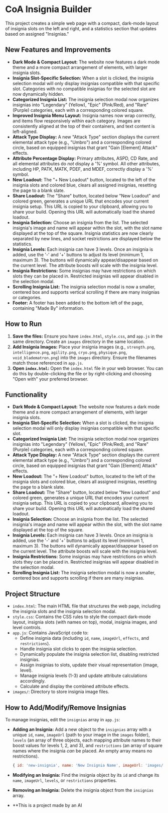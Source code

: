 # CoA Insignia Builder

This project creates a simple web page with a compact, dark-mode layout of insignia slots on the left and right, and a statistics section that updates based on assigned "Insignias."

## New Features and Improvements

*   **Dark Mode & Compact Layout:** The website now features a dark mode theme and a more compact arrangement of elements, with larger insignia slots.
*   **Insignia Slot-Specific Selection:** When a slot is clicked, the insignia selection modal will only display insignias compatible with that specific slot. Categories with no compatible insignias for the selected slot are now dynamically hidden.
*   **Categorized Insignia List:** The insignia selection modal now organizes insignias into "Legendary" (Yellow), "Epic" (Pink/Red), and "Rare" (Purple) categories, each with a corresponding colored square.
*   **Improved Insignia Menu Layout:** Insignia names now wrap correctly, and items flow responsively within each category. Images are consistently aligned at the top of their containers, and text content is left-aligned.
*   **Attack Type Display:** A new "Attack Type" section displays the current elemental attack type (e.g., "Umbro") and a corresponding colored circle, based on equipped insignias that grant "Gain \[Element] Attack" effects.
*   **Attribute Percentage Display:** Primary attributes, ASPD, CD Rate, and all elemental attributes do *not* display a '%' symbol. All other attributes, including HP, PATK, MATK, PDEF, and MDEF, correctly display a '%' symbol.
*   **New Loadout:** The "+ New Loadout" button, located to the left of the insignia slots and colored blue, clears all assigned insignias, resetting the page to a blank slate.
*   **Share Loadout:** The "Share" button, located below "New Loadout" and colored green, generates a unique URL that encodes your current insignia setup. This URL is copied to your clipboard, allowing you to share your build. Opening this URL will automatically load the shared loadout.
*   **Insignia Selection:** Choose an insignia from the list. The selected insignia's image and name will appear within the slot, with the slot name displayed at the top of the square. Insignia statistics are now clearly separated by new lines, and socket restrictions are displayed below the statistics.
*   **Insignia Levels:** Each insignia can have 3 levels. Once an insignia is added, use the '-' and '+' buttons to adjust its level (minimum 1, maximum 3). The buttons will dynamically appear/disappear based on the current level. The attribute boosts will scale with the insignia level.
*   **Insignia Restrictions:** Some insignias may have restrictions on which slots they can be placed in. Restricted insignias will appear disabled in the selection modal.
*   **Scrolling Insignia List:** The insignia selection modal is now a smaller, centered box and supports vertical scrolling if there are many insignias or categories.
*   **Footer:** A footer has been added to the bottom left of the page, containing "Made By" information.

## How to Run

1.  **Save the files:** Ensure you have `index.html`, `style.css`, and `app.js` in the same directory. Create an `images` directory in the same location.
2.  **Add Insignia Images:** Place your insignia images (e.g., `strength.png`, `intelligence.png`, `agility.png`, `cryo.png`, `physique.png`, `void_bladematron.png`) into the `images` directory. Ensure the filenames match those referenced in `app.js`.
3.  **Open `index.html`:** Open the `index.html` file in your web browser. You can do this by double-clicking the file or by right-clicking and choosing "Open with" your preferred browser.

## Functionality

*   **Dark Mode & Compact Layout:** The website now features a dark mode theme and a more compact arrangement of elements, with larger insignia slots.
*   **Insignia Slot-Specific Selection:** When a slot is clicked, the insignia selection modal will only display insignias compatible with that specific slot.
*   **Categorized Insignia List:** The insignia selection modal now organizes insignias into "Legendary" (Yellow), "Epic" (Pink/Red), and "Rare" (Purple) categories, each with a corresponding colored square.
*   **Attack Type Display:** A new "Attack Type" section displays the current elemental attack type (e.g., "Umbro") and a corresponding colored circle, based on equipped insignias that grant "Gain \[Element] Attack" effects.
*   **New Loadout:** The "+ New Loadout" button, located to the left of the insignia slots and colored blue, clears all assigned insignias, resetting the page to a blank slate.
*   **Share Loadout:** The "Share" button, located below "New Loadout" and colored green, generates a unique URL that encodes your current insignia setup. This URL is copied to your clipboard, allowing you to share your build. Opening this URL will automatically load the shared loadout.
*   **Insignia Selection:** Choose an insignia from the list. The selected insignia's image and name will appear within the slot, with the slot name displayed at the top of the square.
*   **Insignia Levels:** Each insignia can have 3 levels. Once an insignia is added, use the '-' and '+' buttons to adjust its level (minimum 1, maximum 3). The buttons will dynamically appear/disappear based on the current level. The attribute boosts will scale with the insignia level.
*   **Insignia Restrictions:** Some insignias may have restrictions on which slots they can be placed in. Restricted insignias will appear disabled in the selection modal.
*   **Scrolling Insignia List:** The insignia selection modal is now a smaller, centered box and supports scrolling if there are many insignias.

## Project Structure

*   `index.html`: The main HTML file that structures the web page, including the insignia slots and the insignia selection modal.
*   `style.css`: Contains the CSS rules to style the compact dark-mode layout, insignia slots (with names on top), modal, insignia images, and level controls.
*   `app.js`: Contains JavaScript code to:
    *   Define insignia data (including `id`, `name`, `imageUrl`, `effects`, and `restrictions`).
    *   Handle insignia slot clicks to open the insignia selection.
    *   Dynamically populate the insignia selection list, disabling restricted insignias.
    *   Assign insignias to slots, update their visual representation (image, level).
    *   Manage insignia levels (1-3) and update attribute calculations accordingly.
    *   Calculate and display the combined attribute effects.
*   `images/`: Directory to store insignia image files.

## How to Add/Modify/Remove Insignias

To manage insignias, edit the `insignias` array in `app.js`:

*   **Adding an Insignia:** Add a new object to the `insignias` array with a unique `id`, `name`, `imageUrl` (path to your image in the `images` folder), `levels` (an array of three objects, each mapping attribute names to their boost values for levels 1, 2, and 3), and `restrictions` (an array of square names where the insignia *can* be placed. An empty array means no restrictions).
    ```javascript
    { id: 'new-insignia', name: 'New Insignia Name', imageUrl: 'images/new_insignia.png', levels: [{ Strength: 10, "%HP": 5 }, { Strength: 20, "%HP": 10 }, { Strength: 30, "%HP": 15 }], restrictions: ['Helmet', 'Gloves'] }
    ```
*   **Modifying an Insignia:** Find the insignia object by its `id` and change its `name`, `imageUrl`, `levels`, or `restrictions` properties.
*   **Removing an Insignia:** Delete the insignia object from the `insignias` array.

* **This is a project made by an AI
